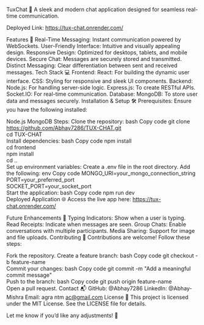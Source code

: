 TuxChat 🐧
A sleek and modern chat application designed for seamless real-time communication.

Deployed Link: https://tux-chat.onrender.com/

Features 🚀
Real-Time Messaging: Instant communication powered by WebSockets.
User-Friendly Interface: Intuitive and visually appealing design.
Responsive Design: Optimized for desktops, tablets, and mobile devices.
Secure Chat: Messages are securely stored and transmitted.
Distinct Messaging: Clear differentiation between sent and received messages.
Tech Stack 💻
Frontend:
React: For building the dynamic user interface.
CSS: Styling for responsive and sleek UI components.
Backend:
Node.js: For handling server-side logic.
Express.js: To create RESTful APIs.
Socket.IO: For real-time communication.
Database:
MongoDB: To store user data and messages securely.
Installation & Setup 🛠️
Prerequisites:
Ensure you have the following installed:

Node.js
MongoDB
Steps:
Clone the repository:
bash
Copy code
git clone https://github.com/Abhay7286/TUX-CHAT.git  
cd TUX-CHAT  
Install dependencies:
bash
Copy code
npm install  
cd frontend  
npm install  
cd ..  
Set up environment variables:
Create a .env file in the root directory.
Add the following:
env
Copy code
MONGO_URI=your_mongo_connection_string  
PORT=your_preferred_port  
SOCKET_PORT=your_socket_port  
Start the application:
bash
Copy code
npm run dev  
Deployed Application 🌐
Access the live app here: https://tux-chat.onrender.com/

Future Enhancements 🔮
Typing Indicators: Show when a user is typing.
Read Receipts: Indicate when messages are seen.
Group Chats: Enable conversations with multiple participants.
Media Sharing: Support for image and file uploads.
Contributing 🤝
Contributions are welcome! Follow these steps:

Fork the repository.
Create a feature branch:
bash
Copy code
git checkout -b feature-name  
Commit your changes:
bash
Copy code
git commit -m "Add a meaningful commit message"  
Push to the branch:
bash
Copy code
git push origin feature-name  
Open a pull request.
Contact 📬
GitHub: @Abhay7286
LinkedIn: @Abhay-Mishra
Email: agra ntm ac@gmail.com
License 📜
This project is licensed under the MIT License. See the LICENSE file for details.

Let me know if you’d like any adjustments! 🚀
